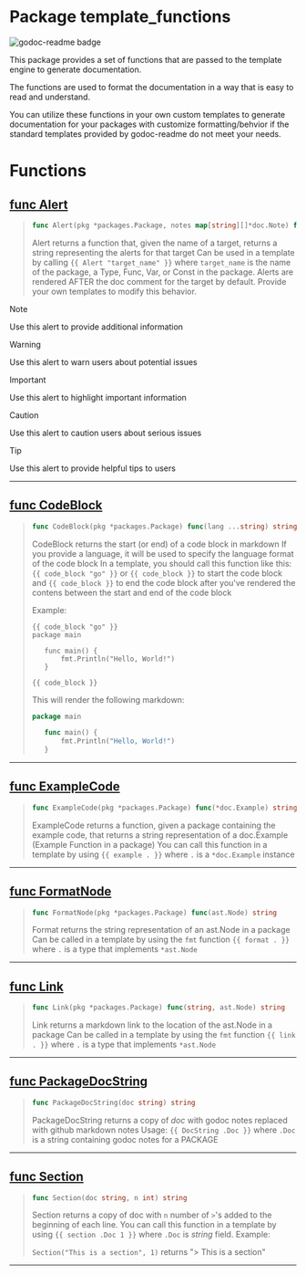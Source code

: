 
# Package template_functions

<!-- THIS FILE IS GENERATED by godoc-readme. DO NOT EDIT! -->

![godoc-readme badge](https://img.shields.io/badge/generated%20by%20godoc--readme-00ADD8?style=plastic&logoSize=large&logo=Go&logoColor=00ADD8&labelColor=FFFFFF)

This package provides a set of functions that are passed to the template engine to generate documentation.

The functions are used to format the documentation in a way that is easy to read and understand.

You can utilize these functions in your own custom templates to generate documentation for your packages with customize formatting/behvior if the standard templates provided by godoc-readme do not meet your needs.

# Functions

## [func Alert](./alert.go#L24-L71)

>```go
>func Alert(pkg *packages.Package, notes map[string][]*doc.Note) func(string) string
>```
>Alert returns a function that, given the name of a target, returns a string representing the alerts for that target
>Can be used in a template by calling `{{ Alert "target_name" }}` where `target_name` is the name of the package, a Type, Func, Var, or Const in the package.
>Alerts are rendered AFTER the doc comment for the target by default. Provide your own templates to modify this behavior.

>[!NOTE]
>Use this alert to provide additional information

>[!WARNING]
>Use this alert to warn users about potential issues

>[!IMPORTANT]
>Use this alert to highlight important information

>[!CAUTION]
>Use this alert to caution users about serious issues

>[!TIP]
>Use this alert to provide helpful tips to users

---
## [func CodeBlock](./code.go#L38-L46)

>```go
>func CodeBlock(pkg *packages.Package) func(lang ...string) string
>```
>CodeBlock returns the start (or end) of a code block in markdown
>If you provide a language, it will be used to specify the language format of the code block
>In a template, you should call this function like this: `{{ code_block "go" }}` or `{{ code_block }}` to start the code block
>and `{{ code_block }}` to end the code block after you've rendered the contens between the start and end of the code block
>
>Example:
>
>```tmpl
>{{ code_block "go" }}
>package main
>
>    func main() {
>        fmt.Println("Hello, World!")
>    }
>
>{{ code_block }}
>```
>This will render the following markdown:
>
>```go
>package main
>
>    func main() {
>        fmt.Println("Hello, World!")
>    }
>
>```

---

## [func ExampleCode](./example.go#L15-L33)

>```go
>func ExampleCode(pkg *packages.Package) func(*doc.Example) string
>```
>ExampleCode returns a function, given a package containing the example code, that returns a string representation of a doc.Example (Example Function in a package)
>You can call this function in a template by using `{{ example . }}` where `.` is a `*doc.Example` instance

---

## [func FormatNode](./format.go#L15-L24)

>```go
>func FormatNode(pkg *packages.Package) func(ast.Node) string
>```
>Format returns the string representation of an ast.Node in a package
>Can be called in a template by using the `fmt` function `{{ format . }}` where `.` is a type that implements `*ast.Node`

---

## [func Link](./link.go#L14-L24)

>```go
>func Link(pkg *packages.Package) func(string, ast.Node) string
>```
>Link returns a markdown link to the  location of the ast.Node in a package
>Can be called in a template by using the `fmt` function `{{ link . }}` where `.` is a type that implements `*ast.Node`

---
## [func PackageDocString](./format.go#L30-L40)

>```go
>func PackageDocString(doc string) string
>```
>PackageDocString returns a copy of *doc* with godoc notes replaced with github markdown notes
>Usage: `{{ DocString .Doc }}` where `.Doc` is a string containing godoc notes for a PACKAGE

---

## [func Section](./section.go#L10-L22)

>```go
>func Section(doc string, n int) string
>```
>Section returns a copy of doc with `n` number of `>`'s added to the beginning of each line.
>You can call this function in a template by using `{{ section .Doc 1 }}` where `.Doc` is *string* field.
>Example:
>
>    `Section("This is a section", 1)` returns "> This is a section"

---

